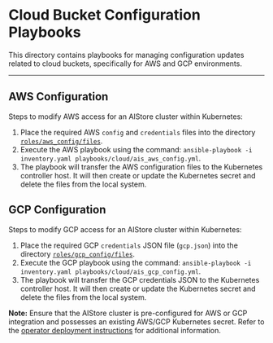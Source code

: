 # Cloud Bucket Configuration Playbooks

This directory contains playbooks for managing configuration updates related to cloud buckets, specifically for AWS and GCP environments.

---
## AWS Configuration

Steps to modify AWS access for an AIStore cluster within Kubernetes:

1. Place the required AWS `config` and `credentials` files into the directory [`roles/aws_config/files`](roles/aws_config/files).
2. Execute the AWS playbook using the command: `ansible-playbook -i inventory.yaml playbooks/cloud/ais_aws_config.yml`.
3. The playbook will transfer the AWS configuration files to the Kubernetes controller host. It will then create or update the Kubernetes secret and delete the files from the local system.

## GCP Configuration

Steps to modify GCP access for an AIStore cluster within Kubernetes:

1. Place the required GCP `credentials` JSON file (`gcp.json`) into the directory [`roles/gcp_config/files`](roles/gcp_config/files).
2. Execute the GCP playbook using the command: `ansible-playbook -i inventory.yaml playbooks/cloud/ais_gcp_config.yml`.
3. The playbook will transfer the GCP credentials JSON to the Kubernetes controller host. It will then create or update the Kubernetes secret and delete the files from the local system.

**Note:** Ensure that the AIStore cluster is pre-configured for AWS or GCP integration and possesses an existing AWS/GCP Kubernetes secret. Refer to the [operator deployment instructions](../../operator/README.md) for additional information.